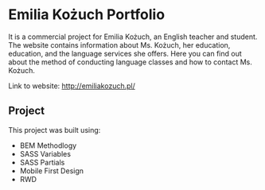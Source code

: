 # **Emilia Kożuch Portfolio**

It is a commercial project for Emilia Kożuch, an English teacher and student. The website contains information about Ms. Kożuch, her education, education, and the language services she offers. Here you can find out about the method of conducting language classes and how to contact Ms. Kożuch.

Link to website:
http://emiliakozuch.pl/

## **Project**

This project was built using:

- BEM Methodlogy
- SASS Variables
- SASS Partials
- Mobile First Design
- RWD
